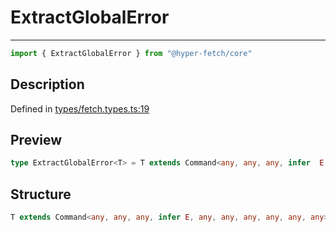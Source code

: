

# ExtractGlobalError

<div class="api-docs__separator" data-reactroot="">

---

</div><div class="api-docs__import" data-reactroot="">

```ts
import { ExtractGlobalError } from "@hyper-fetch/core"
```

</div><div class="api-docs__section">

## Description

</div><div class="api-docs__description"><span class="api-docs__do-not-parse">



</span></div><p class="api-docs__definition">

Defined in [types/fetch.types.ts:19](https://github.com/BetterTyped/hyper-fetch/blob/6c3eaa91/packages/core/src/types/fetch.types.ts#L19)

</p><div class="api-docs__section">

## Preview

</div><div class="api-docs__preview type single">

```ts
type ExtractGlobalError<T> = T extends Command<any, any, any, infer  E, any, any, any, any, any, any> ? E : never;
```

</div><div class="api-docs__section">

## Structure

</div><div class="api-docs__returns">

```ts
T extends Command<any, any, any, infer E, any, any, any, any, any, any> ? E : never
```

</div>